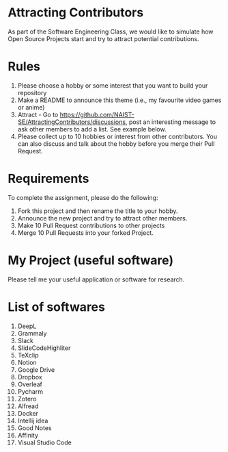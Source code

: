 # Attracting Contributors
As part of the Software Engineering Class, we would like to simulate how Open Source Projects start and try to attract potential contributions.

# Rules

1. Please choose a hobby or some interest that you want to build your repository
2. Make a README to announce this theme (i.e., my favourite video games or anime)
3. Attract - Go to https://github.com/NAIST-SE/AttractingContributors/discussions, post an interesting message to ask other members to add a list. See example below.
4. Please collect up to 10 hobbies or interest from other contributors. You can also discuss and talk about the hobby before you merge their Pull Request.

# Requirements
To complete the assignment, please do the following:
1. Fork this project and then rename the title to your hobby. 
2. Announce the new project and try to attract other members.
3. Make 10 Pull Request contributions to other projects
4. Merge 10 Pull Requests into your forked Project.

# My Project (useful software)
Please tell me your useful application or software for research.

# List of softwares
1. DeepL
2. Grammaly
3. Slack
4. SlideCodeHighliter
5. TeXclip
6. Notion
7. Google Drive
8. Dropbox
9. Overleaf
10. Pycharm
11. Zotero
12. Alfread
13. Docker
14. Intellij idea
15. Good Notes
16. Affinity
17. Visual Studio Code

